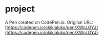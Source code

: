 # project

A Pen created on CodePen.io. Original URL: [https://codepen.io/okikialuko/pen/XWpLGYJ](https://codepen.io/okikialuko/pen/XWpLGYJ).


